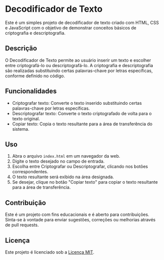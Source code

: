 # Decodificador de Texto

Este é um simples projeto de decodificador de texto criado com HTML, CSS e JavaScript com o objetivo de demonstrar conceitos básicos de criptografia e descriptografia.

## Descrição

O Decodificador de Texto permite ao usuário inserir um texto e escolher entre criptografá-lo ou descriptografá-lo. A criptografia e descriptografia são realizadas substituindo certas palavras-chave por letras específicas, conforme definido no código.

## Funcionalidades

- Criptografar texto: Converte o texto inserido substituindo certas palavras-chave por letras específicas.
- Descriptografar texto: Converte o texto criptografado de volta para o texto original.
- Copiar texto: Copia o texto resultante para a área de transferência do sistema.

## Uso

1. Abra o arquivo `index.html` em um navegador da web.
2. Digite o texto desejado no campo de entrada.
3. Escolha entre Criptografar ou Descriptografar, clicando nos botões correspondentes.
4. O texto resultante será exibido na área designada.
5. Se desejar, clique no botão "Copiar texto" para copiar o texto resultante para a área de transferência.

## Contribuição

Este é um projeto com fins educacionais e é aberto para contribuições. Sinta-se à vontade para enviar sugestões, correções ou melhorias através de pull requests.

## Licença

Este projeto é licenciado sob a [Licença MIT](https://opensource.org/licenses/MIT).
